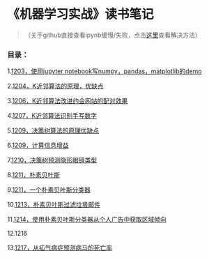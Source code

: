 # 《机器学习实战》读书笔记

> （关于github直接查看ipynb缓慢/失败，点击[这里](https://blog.csdn.net/qq_24671941/article/details/84792084)查看解决方法）

### 目录：
1.[1203，使用jupyter notebook写numpy，pandas，matplotlib的demo](1-1203/1203.ipynb)

2.[1204，K近邻算法的原理，优缺点](2-1204/1204.md)

3.[1206，K近邻算法改进约会网站的配对效果](3-1206/1206.ipynb)

4.[1207，K近邻算法识别手写数字](4-1207/1207.ipynb)

5.[1209，决策树算法的原理优缺点](5-1209/1209-01.md)

6.[1209，计算信息增益](5-1209/1209-02.md)

7.[1210，决策树预测隐形眼镜类型](6-1210/1210.ipynb)

8.[1211，朴素贝叶斯](7-1211/1211-01.md)

9.[1211，一个朴素贝叶斯分类器](7-1211/1211-02.md)

10.[1213，朴素贝叶斯过滤垃圾邮件](8-1213/1213.ipynb)

11.[1214，使用朴素贝叶斯分类器从个人广告中获取区域倾向](9-1214/1214.ipynb)

12.1216

13.[1217，从疝气病症预测病马的死亡率](11-1217/1217.ipynb)
